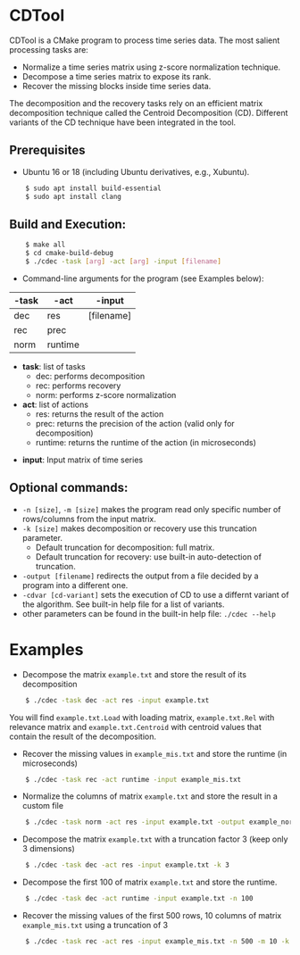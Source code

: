 # CDTool
CDTool is a CMake program to process time series data. The most salient processing tasks are:
- Normalize a time series matrix using z-score normalization technique.
- Decompose a time series matrix to expose its rank.
- Recover the missing blocks inside time series data. 

The decomposition and the recovery tasks rely on an efficient matrix decomposition technique called the Centroid Decomposition (CD). Different variants of the CD technique have been integrated in the tool.

## Prerequisites

- Ubuntu 16 or 18 (including Ubuntu derivatives, e.g., Xubuntu).
```bash
    $ sudo apt install build-essential
    $ sudo apt install clang
```

## Build and Execution:


```bash
    $ make all
    $ cd cmake-build-debug
    $ ./cdec -task [arg] -act [arg] -input [filename]
```
- Command-line arguments for the program (see Examples below):

 | -task | -act | -input |
 | -------- | -------- | -------- | 
 | dec    | res        | [filename] |
 | rec    | prec       | |
 | norm   | runtime    | |

- **task**: list of tasks
    - dec: performs decomposition
    - rec: performs recovery
    - norm: performs z-score normalization
- **act**: list of actions
    - res: returns the result of the action
    - prec: returns the precision of the action (valid only for decomposition)
    - runtime: returns the runtime of the action (in microseconds)

<!---
The result is written into the file, decomposition output is written into three files with resp. suffixes (Loading matrix, Relevance matrix, Centroid Values)
-->

- **input**: Input matrix of time series



## Optional commands:

- `-n [size]`, `-m [size]` makes the program read only specific number of rows/columns from the input matrix.
- `-k [size]` makes decomposition or recovery use this truncation parameter. 
    - Default truncation for decomposition: full matrix. 
    - Default truncation for recovery: use built-in auto-detection of truncation.
- `-output [filename]` redirects the output from a file decided by a program into a different one. 
- `-cdvar [cd-variant]` sets the execution of CD to use a differnt variant of the algorithm. See built-in help file for a list of variants.
- other parameters can be found in the built-in help file: `./cdec --help`

# Examples

- Decompose the matrix `example.txt` and store the result of its decomposition
```bash
    $ ./cdec -task dec -act res -input example.txt
```
You will find `example.txt.Load` with loading matrix,  `example.txt.Rel` with relevance matrix and `example.txt.Centroid` with centroid values that contain the result of the decomposition.

- Recover the missing values in `example_mis.txt` and store the runtime (in microseconds)
```bash
    $ ./cdec -task rec -act runtime -input example_mis.txt
```

- Normalize the columns of matrix `example.txt` and store the result in a custom file
```bash
    $ ./cdec -task norm -act res -input example.txt -output example_norm.txt
```

- Decompose the matrix `example.txt` with a truncation factor 3 (keep only 3 dimensions)
```bash
    $ ./cdec -task dec -act res -input example.txt -k 3
```

- Decompose the first 100 of matrix `example.txt` and store the runtime.
```bash
    $ ./cdec -task dec -act runtime -input example.txt -n 100
```

- Recover the missing values of the first 500 rows, 10 columns of matrix `example_mis.txt` using a truncation of 3
```bash
    $ ./cdec -task rec -act res -input example_mis.txt -n 500 -m 10 -k 3
```
